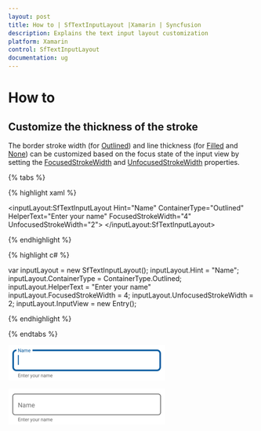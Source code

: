 ```yaml
---
layout: post
title: How to | SfTextInputLayout |Xamarin | Syncfusion
description: Explains the text input layout customization
platform: Xamarin
control: SfTextInputLayout
documentation: ug
--- 
```

# How to 

## Customize the thickness of the stroke 

The border stroke width (for [Outlined](https://help.syncfusion.com/cr/cref_files/xamarin/Syncfusion.Core.XForms~Syncfusion.XForms.TextInputLayout.ContainerType.html)) and line thickness (for [Filled](https://help.syncfusion.com/cr/cref_files/xamarin/Syncfusion.Core.XForms~Syncfusion.XForms.TextInputLayout.ContainerType.html) and [None](https://help.syncfusion.com/cr/cref_files/xamarin/Syncfusion.Core.XForms~Syncfusion.XForms.TextInputLayout.ContainerType.html)) can be customized based on the focus state of the input view by setting the [FocusedStrokeWidth](https://help.syncfusion.com/cr/cref_files/xamarin/Syncfusion.Core.XForms~Syncfusion.XForms.TextInputLayout.SfTextInputLayout~FocusedStrokeWidthProperty.html) and [UnfocusedStrokeWidth](https://help.syncfusion.com/cr/cref_files/xamarin/Syncfusion.Core.XForms~Syncfusion.XForms.TextInputLayout.SfTextInputLayout~UnfocusedStrokeWidthProperty.html) properties.

{% tabs %}

{% highlight xaml %}

<inputLayout:SfTextInputLayout
            Hint="Name" 
            ContainerType="Outlined"
            HelperText="Enter your name"
	    FocusedStrokeWidth="4"
	    UnfocusedStrokeWidth="2">
            <Entry />
</inputLayout:SfTextInputLayout>
		
{% endhighlight %}

{% highlight c# %}

var inputLayout = new SfTextInputLayout();
inputLayout.Hint = "Name";
inputLayout.ContainerType = ContainerType.Outlined;
inputLayout.HelperText = "Enter your name"
inputLayout.FocusedStrokeWidth = 4;
inputLayout.UnfocusedStrokeWidth = 2;
inputLayout.InputView = new Entry(); 

{% endhighlight %}

{% endtabs %}

![FocusedStrokeWidth img](How-to-images/FocusedStroke.png)

![UnfocusedStrokeWidth img](How-to-images/UnfocusedStroke.png)
